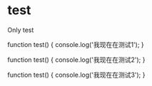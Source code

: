 # test
Only test

function test() {
  console.log('我现在在测试1');
}

function test() {
  console.log('我现在在测试2');
}

function test() {
  console.log('我现在在测试3');
}

